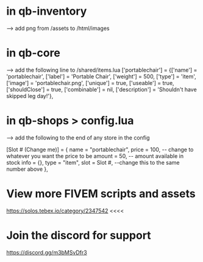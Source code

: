 # in qb-inventory
--> add png from /assets to /html/images

# in qb-core
--> add the following line to /shared/items.lua
	['portablechair'] 				 = {['name'] = 'portablechair', 				['label'] = 'Portable Chair', 			['weight'] = 500, 			['type'] = 'item', 		['image'] = 'portablechair.png', 			['unique'] = true, 		['useable'] = true, 	['shouldClose'] = true,	   	['combinable'] = nil,   ['description'] = 'Shouldn\'t have skipped leg day!'},

# in qb-shops > config.lua
--> add the following to the end of any store in the config

[Slot # (Change me)] = {
            name = "portablechair",
            price = 100, -- change to whatever you want the price to be 
            amount = 50, -- amount available in stock
            info = {},
            type = "item",
            slot = Slot #, --change this to the same number above
        },

# View more FIVEM scripts and assets

https://solos.tebex.io/category/2347542 <<<<



# Join the discord for support

https://discord.gg/m3bMSvDfr3 